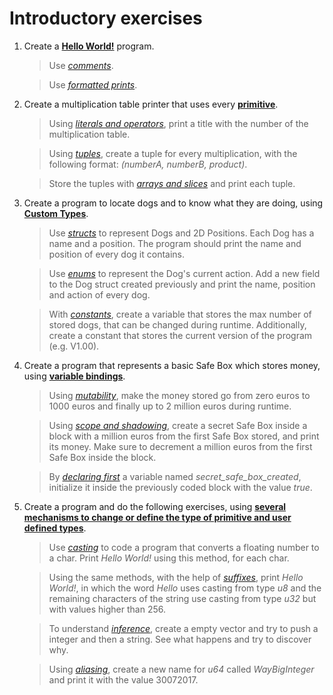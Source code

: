 # Introductory exercises

1. Create a **[Hello World!](https://doc.rust-lang.org/rust-by-example/hello.html)** program.

   > Use *[comments](https://doc.rust-lang.org/rust-by-example/hello/comment.html)*.
   
   > Use *[formatted prints](https://doc.rust-lang.org/rust-by-example/hello/print.html)*.
   
2. Create a multiplication table printer that uses every **[primitive](https://doc.rust-lang.org/rust-by-example/primitives.html)**.
  
   > Using *[literals and operators](https://doc.rust-lang.org/rust-by-example/primitives/literals.html)*, print a title with the number of the multiplication table.
   
   > Using *[tuples](https://doc.rust-lang.org/rust-by-example/primitives/tuples.html)*, create a tuple for every multiplication, with the following format: *(numberA, numberB, product)*.
   
   > Store the tuples with *[arrays and slices](https://doc.rust-lang.org/rust-by-example/primitives/array.html)* and print each tuple.
   
3. Create a program to locate dogs and to know what they are doing, using **[Custom Types](https://doc.rust-lang.org/rust-by-example/custom_types.html)**.
   
   > Use *[structs](https://doc.rust-lang.org/rust-by-example/custom_types/structs.html)* to represent Dogs and 2D Positions. Each Dog has a name and a position. The program should print the name and position of every dog it contains.
   
   > Use *[enums](https://doc.rust-lang.org/rust-by-example/custom_types/enum.html)* to represent the Dog's current action. Add a new field to the Dog struct created previously and print the name, position and action of every dog.

   > With *[constants](https://doc.rust-lang.org/rust-by-example/custom_types/constants.html)*, create a variable that stores the max number of stored dogs, that can be changed during runtime. Additionally, create a constant that stores the current version of the program (e.g. V1.00).

4. Create a program that represents a basic Safe Box which stores money, using **[variable bindings](https://doc.rust-lang.org/rust-by-example/variable_bindings.html)**.

   > Using *[mutability](https://doc.rust-lang.org/rust-by-example/variable_bindings/mut.html)*, make the money stored go from zero euros to 1000 euros and finally up to 2 million euros during runtime.
   
   > Using *[scope and shadowing](https://doc.rust-lang.org/rust-by-example/variable_bindings/scope.html)*, create a secret Safe Box inside a block with a million euros from the first Safe Box stored, and print its money. Make sure to decrement a million euros from the first Safe Box inside the block.
   
   > By *[declaring first](https://doc.rust-lang.org/rust-by-example/variable_bindings/declare.html)* a variable named *secret_safe_box_created*, initialize it inside the previously coded block with the value *true*.
   
5. Create a program and do the following exercises, using **[several mechanisms to change or define the type of primitive and user defined types](https://doc.rust-lang.org/rust-by-example/types.html)**.

   > Use *[casting](https://doc.rust-lang.org/rust-by-example/types/cast.html)* to code a program that converts a floating number to a char. Print *Hello World!* using this method, for each char.

   > Using the same methods, with the help of *[suffixes](https://doc.rust-lang.org/rust-by-example/types/literals.html)*, print *Hello World!*, in which the word *Hello* uses casting from type *u8* and the remaining characters of the string use casting from type *u32* but with values higher than 256.
   
   > To understand *[inference](https://doc.rust-lang.org/rust-by-example/types/inference.html)*, create a empty vector and try to push a integer and then a string. See what happens and try to discover why.
   
   > Using *[aliasing](https://doc.rust-lang.org/rust-by-example/types/alias.html)*, create a new name for *u64* called *WayBigInteger* and print it with the value 30072017.
